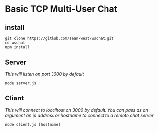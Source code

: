 # Basic TCP Multi-User Chat

## install
```
git clone https://github.com/sean-west/wschat.git
cd wschat
npm install
```

## Server
*This will listen on port 3000 by default*

```
node server.js
```

## Client
*This will connect to localhost on 3000 by default. You can pass as an argument an ip address or hostname to connect to a remote chat server*

```
node client.js [hostname]
```
